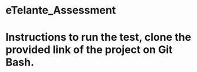 # eTelante_Assessment
# Instructions to run the test, clone the provided link of the project on Git Bash.